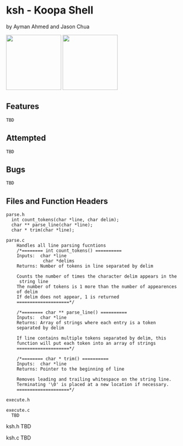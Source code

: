 # ksh - Koopa Shell
by Ayman Ahmed and Jason Chua

<img src="http://image.flaticon.com/icons/svg/60/60758.svg" height="150" />
<img src="http://vignette2.wikia.nocookie.net/nintendo/images/8/83/KoopaNSMB.png/revision/latest?cb=20110724132501&path-prefix=en" height="150" />

## Features
```
TBD
```
## Attempted
```
TBD
```
## Bugs
```
TBD
```
## Files and Function Headers
```
parse.h
  int count_tokens(char *line, char delim);
  char ** parse_line(char *line);
  char * trim(char *line);
  
parse.c
	Handles all line parsing fucntions
	/*======== int count_tokens() ==========
	Inputs:  char *line
        	  char *delims
	Returns: Number of tokens in line separated by delim

	Counts the number of times the character delim appears in the
	 string line
	The number of tokens is 1 more than the number of appearences 
	of delim
	If delim does not appear, 1 is returned
	====================*/

	/*======== char ** parse_line() ==========
	Inputs:  char *line 
	Returns: Array of strings where each entry is a token 
	separated by delim

	If line contains multiple tokens separated by delim, this 
	function will put each token into an array of strings
	====================*/

	/*======== char * trim() ==========
	Inputs:  char *line 
	Returns: Pointer to the beginning of line

	Removes leading and trailing whitespace on the string line.
	Terminating '\0' is placed at a new location if necessary.
	====================*/

execute.h

execute.c 
  TBD
```
ksh.h
  TBD
  
ksh.c
  TBD
```
